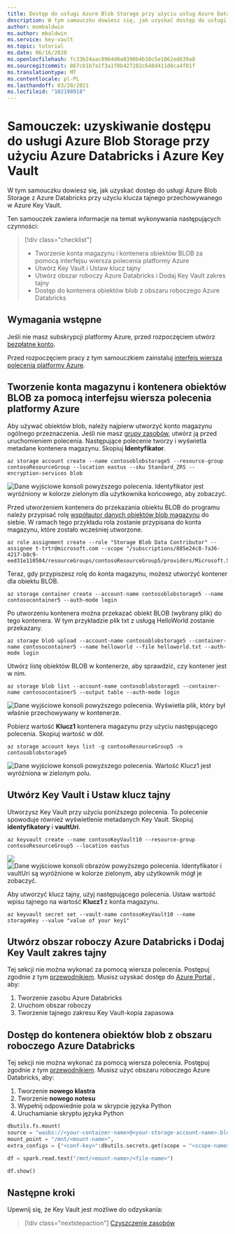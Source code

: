 ```yaml
---
title: Dostęp do usługi Azure Blob Storage przy użyciu usług Azure Databricks i Azure Key Vault
description: W tym samouczku dowiesz się, jak uzyskać dostęp do usługi Azure Blob Storage z Azure Databricks przy użyciu klucza tajnego przechowywanego w Azure Key Vault
author: msmbaldwin
ms.author: mbaldwin
ms.service: key-vault
ms.topic: tutorial
ms.date: 06/16/2020
ms.openlocfilehash: fc33b24aac8964d0a8390b4b38c5e1862ed639a8
ms.sourcegitcommit: 867cb1b7a1f3a1f0b427282c648d411d0ca4f81f
ms.translationtype: MT
ms.contentlocale: pl-PL
ms.lasthandoff: 03/20/2021
ms.locfileid: "102198918"
---
```

# <a name="tutorial-access-azure-blob-storage-using-azure-databricks-and-azure-key-vault"></a>Samouczek: uzyskiwanie dostępu do usługi Azure Blob Storage przy użyciu Azure Databricks i Azure Key Vault

W tym samouczku dowiesz się, jak uzyskać dostęp do usługi Azure Blob Storage z Azure Databricks przy użyciu klucza tajnego przechowywanego w Azure Key Vault. 

Ten samouczek zawiera informacje na temat wykonywania następujących czynności:

> [!div class="checklist"]
> * Tworzenie konta magazynu i kontenera obiektów BLOB za pomocą interfejsu wiersza polecenia platformy Azure
> * Utwórz Key Vault i Ustaw klucz tajny
> * Utwórz obszar roboczy Azure Databricks i Dodaj Key Vault zakres tajny
> * Dostęp do kontenera obiektów blob z obszaru roboczego Azure Databricks

## <a name="prerequisites"></a>Wymagania wstępne

Jeśli nie masz subskrypcji platformy Azure, przed rozpoczęciem utwórz [bezpłatne konto](https://azure.microsoft.com/free/?WT.mc_id=A261C142F).

Przed rozpoczęciem pracy z tym samouczkiem zainstaluj [interfejs wiersza polecenia platformy Azure](/cli/azure/install-azure-cli-windows).

## <a name="create-a-storage-account-and-blob-container-with-azure-cli"></a>Tworzenie konta magazynu i kontenera obiektów BLOB za pomocą interfejsu wiersza polecenia platformy Azure

Aby używać obiektów blob, należy najpierw utworzyć konto magazynu ogólnego przeznaczenia. Jeśli nie masz [grupy zasobów](/cli/azure/group#az-group-create), utwórz ją przed uruchomieniem polecenia. Następujące polecenie tworzy i wyświetla metadane kontenera magazynu. Skopiuj **Identyfikator**.

```azurecli
az storage account create --name contosoblobstorage5 --resource-group contosoResourceGroup --location eastus --sku Standard_ZRS --encryption-services blob
```

![Dane wyjściowe konsoli powyższego polecenia. Identyfikator jest wyróżniony w kolorze zielonym dla użytkownika końcowego, aby zobaczyć.](../media/databricks-command-output-1.png)

Przed utworzeniem kontenera do przekazania obiektu BLOB do programu należy przypisać rolę [współautor danych obiektów blob magazynu](../../role-based-access-control/built-in-roles.md#storage-blob-data-contributor) do siebie. W ramach tego przykładu rola zostanie przypisana do konta magazynu, które zostało wcześniej utworzone.

```azurecli
az role assignment create --role "Storage Blob Data Contributor" --assignee t-trtr@microsoft.com --scope "/subscriptions/885e24c8-7a36-4217-b8c9-eed31e110504/resourceGroups/contosoResourceGroup5/providers/Microsoft.Storage/storageAccounts/contosoblobstorage5
```

Teraz, gdy przypiszesz rolę do konta magazynu, możesz utworzyć kontener dla obiektu BLOB.

```azurecli
az storage container create --account-name contosoblobstorage5 --name contosocontainer5 --auth-mode login
```

Po utworzeniu kontenera można przekazać obiekt BLOB (wybrany plik) do tego kontenera. W tym przykładzie plik txt z usługą HelloWorld zostanie przekazany.

```azurecli
az storage blob upload --account-name contosoblobstorage5 --container-name contosocontainer5 --name helloworld --file helloworld.txt --auth-mode login
```

Utwórz listę obiektów BLOB w kontenerze, aby sprawdzić, czy kontener jest w nim.

```azurecli
az storage blob list --account-name contosoblobstorage5 --container-name contosocontainer5 --output table --auth-mode login
```

![Dane wyjściowe konsoli powyższego polecenia. Wyświetla plik, który był właśnie przechowywany w kontenerze.](../media/databricks-command-output-2.png)

Pobierz wartość **Klucz1** kontenera magazynu przy użyciu następującego polecenia. Skopiuj wartość w dół.

```azurecli
az storage account keys list -g contosoResourceGroup5 -n contosoblobstorage5
```

![Dane wyjściowe konsoli powyższego polecenia. Wartość Klucz1 jest wyróżniona w zielonym polu.](../media/databricks-command-output-3.png)

## <a name="create-a-key-vault-and-set-a-secret"></a>Utwórz Key Vault i Ustaw klucz tajny

Utworzysz Key Vault przy użyciu poniższego polecenia. To polecenie spowoduje również wyświetlenie metadanych Key Vault. Skopiuj **identyfikatory** i **vaultUri**.

```azurecli
az keyvault create --name contosoKeyVault10 --resource-group contosoResourceGroup5 --location eastus
```

![](../media/databricks-command-output-4.png)
 ![ Dane wyjściowe konsoli obrazów powyższego polecenia. Identyfikator i vaultUri są wyróżnione w kolorze zielonym, aby użytkownik mógł je zobaczyć.](../media/databricks-command-output-5.png)

Aby utworzyć klucz tajny, użyj następującego polecenia. Ustaw wartość wpisu tajnego na wartość **Klucz1** z konta magazynu.

```azurecli
az keyvault secret set --vault-name contosoKeyVault10 --name storageKey --value "value of your key1"
```

## <a name="create-an-azure-databricks-workspace-and-add-key-vault-secret-scope"></a>Utwórz obszar roboczy Azure Databricks i Dodaj Key Vault zakres tajny

Tej sekcji nie można wykonać za pomocą wiersza polecenia. Postępuj zgodnie z tym [przewodnikiem](/azure/databricks/scenarios/store-secrets-azure-key-vault#create-an-azure-databricks-workspace-and-add-a-secret-scope). Musisz uzyskać dostęp do [Azure Portal](https://ms.portal.azure.com/#home) , aby:

1. Tworzenie zasobu Azure Databricks
1. Uruchom obszar roboczy
1. Tworzenie tajnego zakresu Key Vault-kopia zapasowa

## <a name="access-your-blob-container-from-azure-databricks-workspace"></a>Dostęp do kontenera obiektów blob z obszaru roboczego Azure Databricks

Tej sekcji nie można wykonać za pomocą wiersza polecenia. Postępuj zgodnie z tym [przewodnikiem](/azure/databricks/scenarios/store-secrets-azure-key-vault#access-your-blob-container-from-azure-databricks). Musisz użyć obszaru roboczego Azure Databricks, aby:

1. Tworzenie **nowego klastra**
1. Tworzenie **nowego notesu**
1. Wypełnij odpowiednie pola w skrypcie języka Python
1. Uruchamianie skryptu języka Python

```python
dbutils.fs.mount(
source = "wasbs://<your-container-name>@<your-storage-account-name>.blob.core.windows.net",
mount_point = "/mnt/<mount-name>",
extra_configs = {"<conf-key>":dbutils.secrets.get(scope = "<scope-name>", key = "<key-name>")})

df = spark.read.text("/mnt/<mount-name>/<file-name>")

df.show()
```

## <a name="next-steps"></a>Następne kroki

Upewnij się, że Key Vault jest możliwe do odzyskania:
> [!div class="nextstepaction"]
> [Czyszczenie zasobów](../../azure-resource-manager/management/delete-resource-group.md?tabs=azure-powershell)